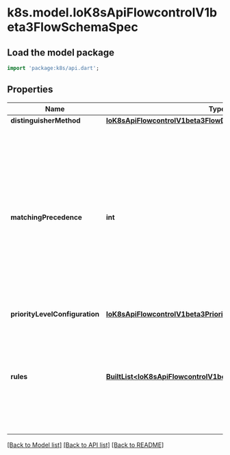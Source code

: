 # k8s.model.IoK8sApiFlowcontrolV1beta3FlowSchemaSpec

## Load the model package
```dart
import 'package:k8s/api.dart';
```

## Properties
Name | Type | Description | Notes
------------ | ------------- | ------------- | -------------
**distinguisherMethod** | [**IoK8sApiFlowcontrolV1beta3FlowDistinguisherMethod**](IoK8sApiFlowcontrolV1beta3FlowDistinguisherMethod.md) |  | [optional] 
**matchingPrecedence** | **int** | `matchingPrecedence` is used to choose among the FlowSchemas that match a given request. The chosen FlowSchema is among those with the numerically lowest (which we take to be logically highest) MatchingPrecedence.  Each MatchingPrecedence value must be ranged in [1,10000]. Note that if the precedence is not specified, it will be set to 1000 as default. | [optional] 
**priorityLevelConfiguration** | [**IoK8sApiFlowcontrolV1beta3PriorityLevelConfigurationReference**](IoK8sApiFlowcontrolV1beta3PriorityLevelConfigurationReference.md) |  | 
**rules** | [**BuiltList&lt;IoK8sApiFlowcontrolV1beta3PolicyRulesWithSubjects&gt;**](IoK8sApiFlowcontrolV1beta3PolicyRulesWithSubjects.md) | `rules` describes which requests will match this flow schema. This FlowSchema matches a request if and only if at least one member of rules matches the request. if it is an empty slice, there will be no requests matching the FlowSchema. | [optional] 

[[Back to Model list]](../README.md#documentation-for-models) [[Back to API list]](../README.md#documentation-for-api-endpoints) [[Back to README]](../README.md)


